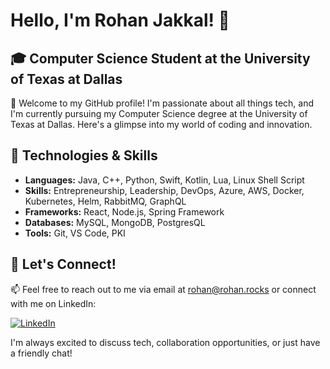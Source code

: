 # Hello, I'm Rohan Jakkal! 👋

## 🎓 Computer Science Student at the University of Texas at Dallas

🌟 Welcome to my GitHub profile! I'm passionate about all things tech, and I'm currently pursuing my Computer Science degree at the University of Texas at Dallas. Here's a glimpse into my world of coding and innovation.

## 💼 Technologies & Skills

- **Languages:** Java, C++, Python, Swift, Kotlin, Lua, Linux Shell Script
- **Skills:** Entrepreneurship, Leadership, DevOps, Azure, AWS, Docker, Kubernetes, Helm, RabbitMQ, GraphQL
- **Frameworks:** React, Node.js, Spring Framework
- **Databases:** MySQL, MongoDB, PostgresQL
- **Tools:** Git, VS Code, PKI

## 🤝 Let's Connect!

📫 Feel free to reach out to me via email at rohan@rohan.rocks or connect with me on LinkedIn:

[![LinkedIn](https://img.shields.io/badge/LinkedIn-Connect-blue)](https://www.linkedin.com/in/rohan-jakkal/)

I'm always excited to discuss tech, collaboration opportunities, or just have a friendly chat!

